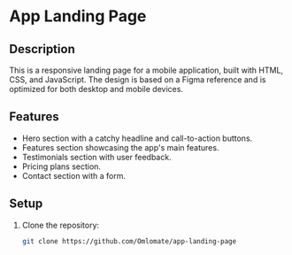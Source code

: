 # App Landing Page

## Description
This is a responsive landing page for a mobile application, built with HTML, CSS, and JavaScript. The design is based on a Figma reference and is optimized for both desktop and mobile devices.

## Features
- Hero section with a catchy headline and call-to-action buttons.
- Features section showcasing the app's main features.
- Testimonials section with user feedback.
- Pricing plans section.
- Contact section with a form.

## Setup
1. Clone the repository:
   ```bash
   git clone https://github.com/Omlomate/app-landing-page
